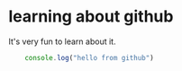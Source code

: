 # learning about github 
It's very fun to learn about it.

```javascript
    console.log("hello from github")
```